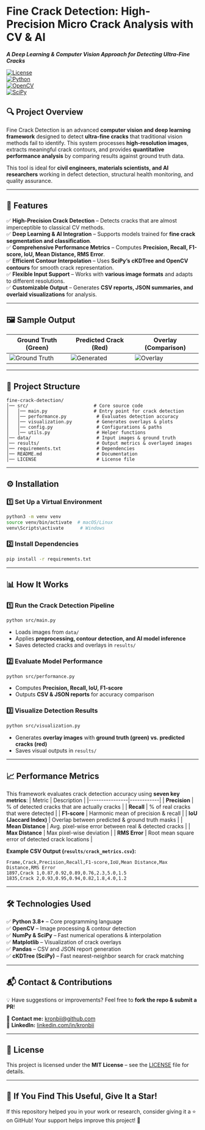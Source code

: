 # **Fine Crack Detection: High-Precision Micro Crack Analysis with CV & AI**  
**_A Deep Learning & Computer Vision Approach for Detecting Ultra-Fine Cracks_**  

[![License](https://img.shields.io/badge/license-MIT-green.svg)](LICENSE)  
[![Python](https://img.shields.io/badge/Python-3.8+-blue.svg)](https://www.python.org/)  
[![OpenCV](https://img.shields.io/badge/OpenCV-4.x-red.svg)](https://opencv.org/)  
[![SciPy](https://img.shields.io/badge/Scipy-Supported-orange.svg)](https://scipy.org/)  

## **🔍 Project Overview**
Fine Crack Detection is an advanced **computer vision and deep learning framework** designed to detect **ultra-fine cracks** that traditional vision methods fail to identify. This system processes **high-resolution images**, extracts meaningful crack contours, and provides **quantitative performance analysis** by comparing results against ground truth data.  

This tool is ideal for **civil engineers, materials scientists, and AI researchers** working in defect detection, structural health monitoring, and quality assurance.

---

## **🚀 Features**
✅ **High-Precision Crack Detection** – Detects cracks that are almost imperceptible to classical CV methods.  
✅ **Deep Learning & AI Integration** – Supports models trained for **fine crack segmentation and classification**.  
✅ **Comprehensive Performance Metrics** – Computes **Precision, Recall, F1-score, IoU, Mean Distance, RMS Error**.  
✅ **Efficient Contour Interpolation** – Uses **SciPy’s cKDTree and OpenCV contours** for smooth crack representation.  
✅ **Flexible Input Support** – Works with **various image formats** and adapts to different resolutions.  
✅ **Customizable Output** – Generates **CSV reports, JSON summaries, and overlaid visualizations** for analysis.  

---

## **🖼️ Sample Output**
| Ground Truth (Green) | Predicted Crack (Red) | Overlay (Comparison) |
|----------------------|----------------------|----------------------|
| ![Ground Truth](docs/ground_truth.png) | ![Generated](docs/generated.png) | ![Overlay](docs/overlay.png) |

---

## **📂 Project Structure**
```
fine-crack-detection/
│── src/                        # Core source code
│   │── main.py                 # Entry point for crack detection
│   │── performance.py           # Evaluates detection accuracy
│   │── visualization.py         # Generates overlays & plots
│   │── config.py                # Configurations & paths
│   │── utils.py                 # Helper functions
│── data/                        # Input images & ground truth
│── results/                     # Output metrics & overlayed images
│── requirements.txt             # Dependencies
│── README.md                    # Documentation
│── LICENSE                      # License file
```

---

## **⚙️ Installation**
### **1️⃣ Set Up a Virtual Environment**
```bash
python3 -m venv venv
source venv/bin/activate  # macOS/Linux
venv\Scripts\activate      # Windows
```

### **2️⃣ Install Dependencies**
```bash
pip install -r requirements.txt
```

---

## **📊 How It Works**
### **1️⃣ Run the Crack Detection Pipeline**
```bash
python src/main.py
```
- Loads images from `data/`
- Applies **preprocessing, contour detection, and AI model inference**
- Saves detected cracks and overlays in `results/`

### **2️⃣ Evaluate Model Performance**
```bash
python src/performance.py
```
- Computes **Precision, Recall, IoU, F1-score**
- Outputs **CSV & JSON reports** for accuracy comparison

### **3️⃣ Visualize Detection Results**
```bash
python src/visualization.py
```
- Generates **overlay images** with **ground truth (green) vs. predicted cracks (red)**
- Saves visual outputs in `results/`

---

## **📈 Performance Metrics**
This framework evaluates crack detection accuracy using **seven key metrics**:
| Metric          | Description |
|----------------|------------|
| **Precision**  | % of detected cracks that are actually cracks |
| **Recall**     | % of real cracks that were detected |
| **F1-score**   | Harmonic mean of precision & recall |
| **IoU (Jaccard Index)** | Overlap between predicted & ground truth masks |
| **Mean Distance** | Avg. pixel-wise error between real & detected cracks |
| **Max Distance**  | Max pixel-wise deviation |
| **RMS Error**   | Root mean square error of detected crack locations |

**Example CSV Output (`results/crack_metrics.csv`):**
```
Frame,Crack,Precision,Recall,F1-score,IoU,Mean Distance,Max Distance,RMS Error
1897,Crack 1,0.87,0.92,0.89,0.76,2.3,5.0,1.5
1835,Crack 2,0.93,0.95,0.94,0.82,1.8,4.0,1.2
```

---

## **🛠️ Technologies Used**
✅ **Python 3.8+** – Core programming language  
✅ **OpenCV** – Image processing & contour detection  
✅ **NumPy & SciPy** – Fast numerical operations & interpolation  
✅ **Matplotlib** – Visualization of crack overlays  
✅ **Pandas** – CSV and JSON report generation  
✅ **cKDTree (SciPy)** – Fast nearest-neighbor search for crack matching  

---

## **📬 Contact & Contributions**
💡 Have suggestions or improvements? Feel free to **fork the repo & submit a PR**!  

📧 **Contact me:** kronbii@github.com  
🔗 **LinkedIn:** [linkedin.com/in/kronbii](#)  

---

## **📜 License**
This project is licensed under the **MIT License** – see the [LICENSE](LICENSE) file for details.

---

## **🌟 If You Find This Useful, Give It a Star!**
If this repository helped you in your work or research, consider giving it a ⭐ on GitHub! Your support helps improve this project! 🚀

